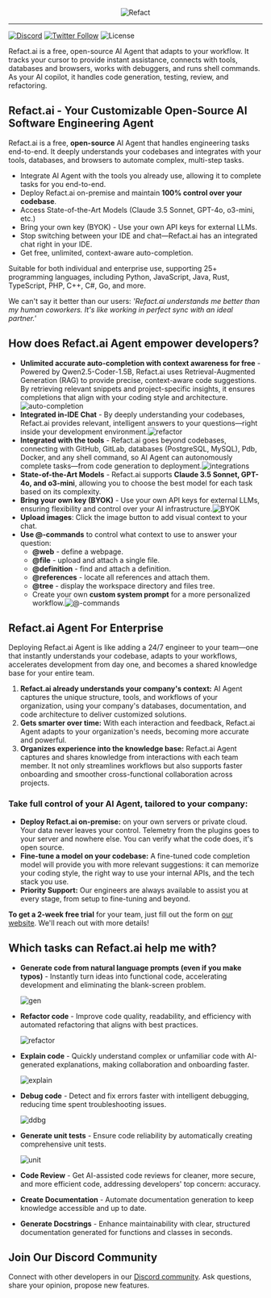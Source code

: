 <p align="center">
  <img alt="Refact" src="https://github.com/user-attachments/assets/190a9e7b-fd0b-4546-9213-1f5571346c8b"/>
</p>

---

[![Discord](https://img.shields.io/discord/1037660742440194089?logo=discord&label=Discord&link=https%3A%2F%2Fsmallcloud.ai%2Fdiscord)](https://smallcloud.ai/discord)
[![Twitter Follow](https://img.shields.io/twitter/follow/refact_ai)](https://twitter.com/intent/follow?screen_name=refact_ai)
![License](https://img.shields.io/github/license/smallcloudai/refact-vscode)

Refact.ai is a free, open-source AI Agent that adapts to your workflow. It tracks your cursor to provide instant assistance, connects with tools, databases and browsers, works with debuggers, and runs shell commands. As your AI copilot, it handles code generation, testing, review, and refactoring.

## Refact.ai - Your Customizable Open-Source AI Software Engineering Agent

Refact.ai is a free, **open-source** AI Agent that handles engineering tasks end-to-end. It deeply understands your codebases and integrates with your tools, databases, and browsers to automate complex, multi-step tasks.

- Integrate AI Agent with the tools you already use, allowing it to complete tasks for you end-to-end.
- Deploy Refact.ai on-premise and maintain **100% control over your codebase**.
- Access State-of-the-Art Models (Claude 3.5 Sonnet, GPT-4o, o3-mini, etc.)
- Bring your own key (BYOK) - Use your own API keys for external LLMs.
- Stop switching between your IDE and chat—Refact.ai has an integrated chat right in your IDE.
- Get free, unlimited, context-aware auto-completion.

Suitable for both individual and enterprise use, supporting 25+ programming languages, including Python, JavaScript, Java, Rust, TypeScript, PHP, C++, C#, Go, and more.

We can't say it better than our users: *'Refact.ai understands me better than my human coworkers. It's like working in perfect sync with an ideal partner.'*

## How does Refact.ai Agent empower developers?

- **Unlimited accurate auto-completion with context awareness for free** - Powered by Qwen2.5-Coder-1.5B, Refact.ai uses Retrieval-Augmented Generation (RAG) to provide precise, context-aware code suggestions. By retrieving relevant snippets and project-specific insights, it ensures completions that align with your coding style and architecture.![auto-completion](https://github.com/user-attachments/assets/0ffab638-c807-4863-8d62-a663b1459805)
- **Integrated in-IDE Chat** - By deeply understanding your codebases, Refact.ai provides relevant, intelligent answers to your questions—right inside your development environment.![refactor](https://github.com/user-attachments/assets/e7b2e779-85c5-46a0-99ad-ea909a69ddc7)
- **Integrated with the tools** - Refact.ai goes beyond codebases, connecting with GitHub, GitLab, databases (PostgreSQL, MySQL), Pdb, Docker, and any shell command, so AI Agent can autonomously complete tasks—from code generation to deployment.![integrations](https://github.com/user-attachments/assets/daf8d0ee-0a54-4aa8-82e5-f968fded0c7a)
- **State-of-the-Art Models** - Refact.ai supports **Claude 3.5 Sonnet, GPT-4o, and o3-mini**, allowing you to choose the best model for each task based on its complexity.
- **Bring your own key (BYOK)** - Use your own API keys for external LLMs, ensuring flexibility and control over your AI infrastructure.![BYOK](https://github.com/user-attachments/assets/44e416f7-fb4d-4846-a1e0-1b7da32c2c75)
- **Upload images**: Click the image button to add visual context to your chat.
- **Use @-commands** to control what context to use to answer your question:
    - **@web** - define a webpage.
    - **@file** - upload and attach a single file.
    - **@definition** - find and attach a definition.
    - **@references** - locate all references and attach them.
    - **@tree** - display the workspace directory and files tree.
    - Create your own **custom system prompt** for a more personalized workflow.![@-commands](https://github.com/user-attachments/assets/28e1db76-3490-4195-a3e0-de30496239a9)

## Refact.ai Agent For Enterprise
Deploying Refact.ai Agent is like adding a 24/7 engineer to your team—one that instantly understands your codebase, adapts to your workflows, accelerates development from day one, and becomes a shared knowledge base for your entire team.

1. **Refact.ai already understands your company's context:** AI Agent captures the unique structure, tools, and workflows of your organization, using your company's databases, documentation, and code architecture to deliver customized solutions.
2. **Gets smarter over time:** With each interaction and feedback, Refact.ai Agent adapts to your organization's needs, becoming more accurate and powerful.
3. **Organizes experience into the knowledge base:** Refact.ai Agent captures and shares knowledge from interactions with each team member. It not only streamlines workflows but also supports faster onboarding and smoother cross-functional collaboration across projects.

### Take full control of your AI Agent, tailored to your company:
- **Deploy Refact.ai on-premise:** on your own servers or private cloud. Your data never leaves your control. Telemetry from the plugins goes to your server and nowhere else. You can verify what the code does, it's open source.
- **Fine-tune a model on your codebase:** A fine-tuned code completion model will provide you with more relevant suggestions: it can memorize your coding style, the right way to use your internal APIs, and the tech stack you use.
- **Priority Support:** Our engineers are always available to assist you at every stage, from setup to fine-tuning and beyond.

**To get a 2-week free trial** for your team, just fill out the form on [our website](https://refact.ai/contact/?utm_source=vscode&utm_medium=marketplace&utm_campaign=enterprise). We'll reach out with more details!




## Which tasks can Refact.ai help me with?

- **Generate code from natural language prompts (even if you make typos)** - Instantly turn ideas into functional code, accelerating development and eliminating the blank-screen problem.


  ![gen](https://github.com/user-attachments/assets/ef4acec7-4967-400a-900e-9d3382d05b1b)


- **Refactor code** - Improve code quality, readability, and efficiency with automated refactoring that aligns with best practices.

  ![refactor](https://github.com/user-attachments/assets/2cae4467-f363-4033-8ecf-2854dcc74aaa)


- **Explain code** - Quickly understand complex or unfamiliar code with AI-generated explanations, making collaboration and onboarding faster.


  ![explain](https://github.com/user-attachments/assets/bd43d9aa-15c9-49dc-9fa9-b5ab5c4ecdfe)


- **Debug code** - Detect and fix errors faster with intelligent debugging, reducing time spent troubleshooting issues.


  ![ddbg](https://github.com/user-attachments/assets/45e917b5-f47b-4b84-b1f4-f4918c8a00c7)
  
- **Generate unit tests** -  Ensure code reliability by automatically creating comprehensive unit tests.


  ![unit](https://github.com/user-attachments/assets/5168ee57-e35b-4484-bf19-70cc0f3a6299)


- **Code Review** - Get AI-assisted code reviews for cleaner, more secure, and more efficient code, addressing developers' top concern: accuracy.
- **Create Documentation** - Automate documentation generation to keep knowledge accessible and up to date.
- **Generate Docstrings** - Enhance maintainability with clear, structured documentation generated for functions and classes in seconds.

## Join Our Discord Community

Connect with other developers in our [Discord community](https://www.smallcloud.ai/discord). Ask questions, share your opinion, propose new features.
